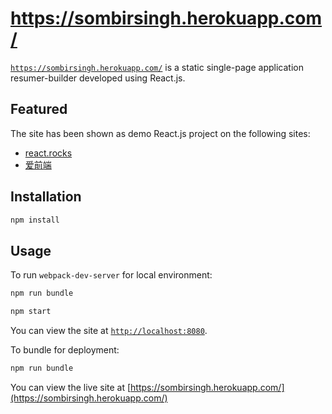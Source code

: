 # https://sombirsingh.herokuapp.com/

[`https://sombirsingh.herokuapp.com/`](https://sombirsingh.herokuapp.com/) is a static single-page application resumer-builder developed using React.js. 

## Featured

The site has been shown as demo React.js project on the following sites:

* [react.rocks](https://react.rocks/example/JSON_Resume)
* [爱前端](http://www.17shulihua.com/archives/404)

## Installation

````sh
npm install
````

## Usage

To run `webpack-dev-server` for local environment:

````sh
npm run bundle

npm start
````
You can view the site at [`http://localhost:8080`](http://localhost:8080).

To bundle for deployment:

````sh
npm run bundle
````

You can view the live site at [https://sombirsingh.herokuapp.com/](https://sombirsingh.herokuapp.com/)
